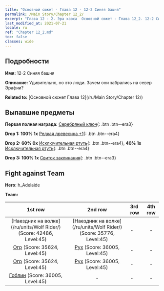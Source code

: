 ```yaml
---
title: "Основной сюжет - Глава 12 - 12-2 Синяя башня"
permalink: /Main Story/Chapter 12_2/
excerpt: "Глава 12 - 2. Эра хаоса  Основной сюжет - Глава 12_2. 12-2 Синяя башня"
last_modified_at: 2021-07-21
locale: ru
ref: "Chapter 12_2.md"
toc: false
classes: wide
---
```


## Подробности

 **Имя:** 12-2 Синяя башня

 **Описание:** Удивительно, но это люди. Зачем они забрались на север Эрафии?

 **Related to:** [Основной сюжет Глава 12](/ru/Main Story/Chapter 12/)

## Выпавшие предметы

 **Первая полная награда:** [Серебряный ключ](/ItemsRU/con_693/){: .btn .btn--era3}

 **Drop 1:** **100% 1x** [Редкая древесина +1](/ItemsRU/mat_41/){: .btn .btn--era4}

 **Drop 2:** **60% 0x** [Исключительная ртуть](/ItemsRU/mat_35/){: .btn .btn--era4}, **40% 1x** [Исключительная ртуть](/ItemsRU/mat_35/){: .btn .btn--era4}

 **Drop 3:** **100% 1x** [Свиток заклинания](/ItemsRU/con_694/){: .btn .btn--era3}


## Fight against Team
 **Hero:** h_Adelaide

 **Team:**


  | 1st row | 2nd row | 3rd row | 4th row |
  |:----:|:----:|:----|:----:|
  | [Наездник на волке](/ru/units/Wolf Rider/) (Score: 42486, Level:45)  | [Наездник на волке](/ru/units/Wolf Rider/) (Score: 35776, Level:45)  | - | - |
  | [Огр](/ru/units/Ogre/) (Score: 35624, Level:45)  | [Рух](/ru/units/Roc/) (Score: 36005, Level:45)  | - | - |
  | [Огр](/ru/units/Ogre/) (Score: 35624, Level:45)  | [Рух](/ru/units/Roc/) (Score: 36005, Level:45)  | - | - |
  | [Гоблин](/ru/units/Goblin/) (Score: 36005, Level:45)  | - | - | - |


